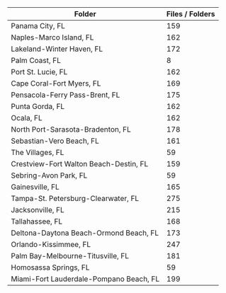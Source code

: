 | Folder                                  |   Files / Folders |
|-----------------------------------------|-------------------|
| Panama City, FL                         |               159 |
| Naples-Marco Island, FL                 |               162 |
| Lakeland-Winter Haven, FL               |               172 |
| Palm Coast, FL                          |                 8 |
| Port St. Lucie, FL                      |               162 |
| Cape Coral-Fort Myers, FL               |               169 |
| Pensacola-Ferry Pass-Brent, FL          |               175 |
| Punta Gorda, FL                         |               162 |
| Ocala, FL                               |               162 |
| North Port-Sarasota-Bradenton, FL       |               178 |
| Sebastian-Vero Beach, FL                |               161 |
| The Villages, FL                        |                59 |
| Crestview-Fort Walton Beach-Destin, FL  |               159 |
| Sebring-Avon Park, FL                   |                59 |
| Gainesville, FL                         |               165 |
| Tampa-St. Petersburg-Clearwater, FL     |               275 |
| Jacksonville, FL                        |               215 |
| Tallahassee, FL                         |               168 |
| Deltona-Daytona Beach-Ormond Beach, FL  |               173 |
| Orlando-Kissimmee, FL                   |               247 |
| Palm Bay-Melbourne-Titusville, FL       |               181 |
| Homosassa Springs, FL                   |                59 |
| Miami-Fort Lauderdale-Pompano Beach, FL |               199 |